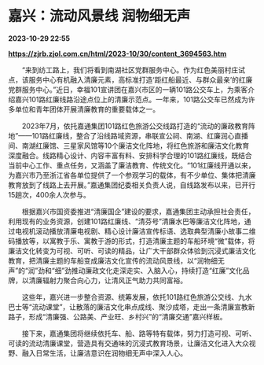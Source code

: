 # 嘉兴：流动风景线 润物细无声

**2023-10-29 22:55**

**https://zjrb.zjol.com.cn/html/2023-10/30/content_3694563.htm**

　　“来到纺工路上，我们将看到南湖社区党群服务中心。作为红色美丽村庄试点，该服务中心有机融入清廉元素，高标准打造‘距红船最近、与群众最亲’的红廉党群服务中心。”近日，幸福101宣讲团在嘉兴市区的一辆101路公交车上，为乘客介绍嘉兴101路红廉线路沿途点位上的清廉示范点。一年来，101路公交车已然成为许多单位和青年团体开展清廉教育的重要载体之一。

　　2023年7月，依托嘉通集团101路红色旅游公交线路打造的“流动的廉政教育阵地”——101路红廉线，整合了沿线路域资源，串联宣公祠、南湖、红廉润心直播间、南湖红廉馆、三星家风馆等10个廉洁文化阵地，将红色旅游和廉洁文化教育深度融合。线路精心设计、内容丰富有料、安排科学合理的101路红廉线，既结合当前中心工作、重点任务，又涵盖了廉洁教育、传统文化。“101红廉线开通以来，为嘉兴市乃至浙江省各单位提供了一个参观学习的载体，有不少单位、集体把清廉教育放到了线路上去开展。”嘉通集团纪委相关负责人说，自线路发布以来，已开行15趟次，400余人次参与。

　　根据嘉兴市国资委推进“清廉国企”建设的要求，嘉通集团主动承担社会责任，利用现有的业务资源，创建101路红廉线、“清芬号”清廉水巴等廉洁文化阵地，通过电视机滚动播放清廉电视剧、精心设计廉洁宣传标语、选取典型清廉小故事二维码播放等，以寓教于乐、寓教于游的形式，打造清廉主题的车船环境“微”载体，将廉洁文化转变为可视、可听、可读的精品，让广大干部群众体验到沉浸式廉洁文化教育，把清廉主题的车船变成廉洁文化宣传的流动风景线，以“润物细无声”的“润”劲和“细”劲推动廉政文化走深走实、入脑入心，持续打造“红廉”文化品牌，以清廉辐射力聚合向心力，让清风正气助力共同富裕。

　　这些年，嘉兴进一步整合资源、统筹发展，依托101路红色旅游公交线、九水巴士等“流动课堂”，让散落的廉洁文化串点成线、聚沙成塔，走出一条清廉宣教新路子，形成“清廉强、公路美、产业旺、乡村兴”的“清廉交通”嘉兴样板。

　　接下来，嘉通集团将继续依托车、船、路等特有载体，努力打造可视、可听、可读的流动清廉课堂，营造具有交通味的沉浸式教育场景，让廉洁文化进入大众视野、融入日常生活，让廉洁意识在润物细无声中深入人心。